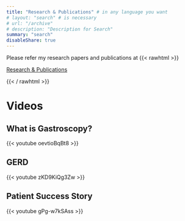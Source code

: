 ```yaml
---
title: "Research & Publications" # in any language you want
# layout: "search" # is necessary
# url: "/archive"
# description: "Description for Search"
summary: "search"
disableShare: true
---
```


Please refer my research papers and publications at
{{< rawhtml >}}

<a href="https://www.researchgate.net/profile/Vikram-Patil-9">Research & Publications</a>

{{< / rawhtml >}}

# Videos

## What is Gastroscopy?

{{< youtube oevtioBqBt8 >}}

## GERD

{{< youtube zKD9KiQg3Zw >}}

## Patient Success Story

{{< youtube gPg-w7kSAss >}}
